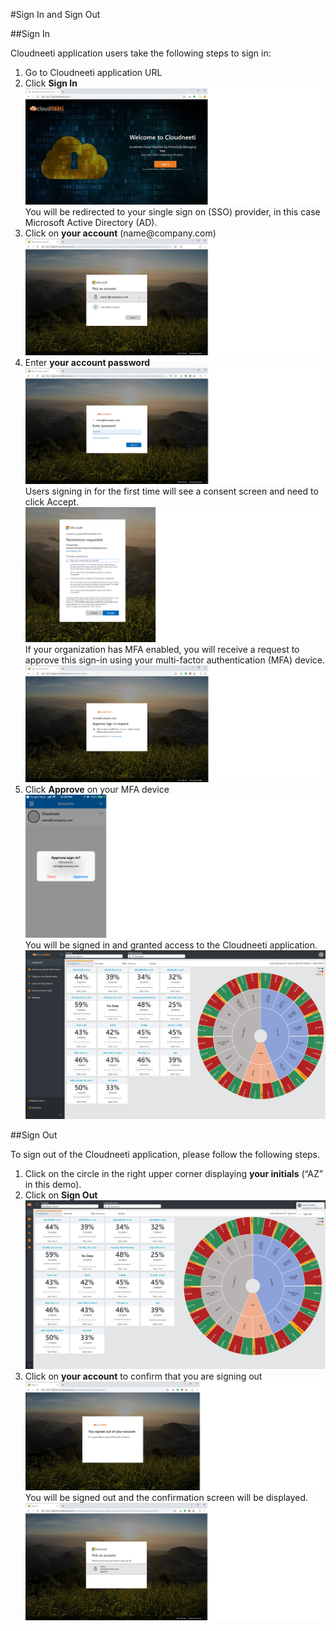#Sign In and Sign Out


##Sign In

Cloudneeti application users take the following steps to sign in:

1. Go to Cloudneeti application URL
2. Click **Sign In**
	![Sign In](.././images/signInAndSignOut/Cloudneeti_SignIn.png#thumbnail)
You will be redirected to your single sign on (SSO) provider, in this case Microsoft Active Directory (AD).
3. Click on **your account** (name\@company.com)
	![Sign In](.././images/signInAndSignOut/Pick_An_Account.png#thumbnail)
4. Enter **your account password**
	![Sign In](.././images/signInAndSignOut/Account_Password.png#thumbnail)
Users signing in for the first time will see a consent screen and need to click Accept.
	![Sign In](.././images/signInAndSignOut/Permission_Required.png#thumbnail)
If your organization has MFA enabled, you will receive a request to approve this sign-in using your multi-factor authentication (MFA) device.
	![Sign In](.././images/signInAndSignOut/Approve_SignIn_Request.png#thumbnail)
5. Click **Approve** on your MFA device
	![Sign In](.././images/signInAndSignOut/Approve_MFA_Device.png#thumbnail)
You will be signed in and granted access to the Cloudneeti application.
	![Sign In](.././images/signInAndSignOut/SignIn_Dashboard.png#thumbnail)

##Sign Out

To sign out of the Cloudneeti application, please follow the following steps.

1. Click on the circle in the right upper corner displaying **your initials**
    (“AZ” in this demo).
2. Click on **Sign Out**
	![Sign Out](.././images/signInAndSignOut/SignOut_Dashboard.png#thumbnail)
3. Click on **your account** to confirm that you are signing out
	![Sign Out](.././images/signInAndSignOut/Signed_Out.png#thumbnail)
You will be signed out and the confirmation screen will be displayed.
	![Sign Out](.././images/signInAndSignOut/Sign_Out_confirmation.png#thumbnail)